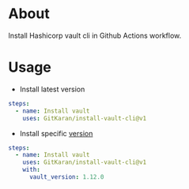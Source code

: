 # About

Install Hashicorp vault cli in Github Actions workflow.

# Usage

- Install latest version
```yaml
steps:
  - name: Install vault
    uses: GitKaran/install-vault-cli@v1
```

- Install specific [version](https://developer.hashicorp.com/vault/docs/release-notes/1.12.0)
```yaml
steps:
  - name: Install vault
    uses: GitKaran/install-vault-cli@v1
    with:
      vault_version: 1.12.0   
```